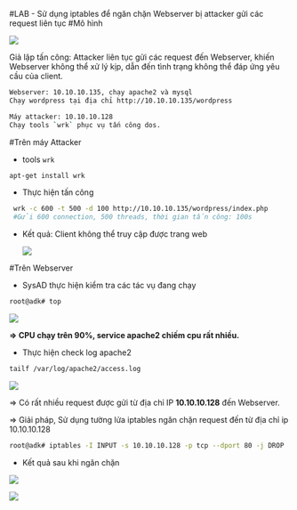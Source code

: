 #LAB - Sử dụng iptables để ngăn chặn Webserver bị attacker gửi các request liên tục
#Mô hình

![](http://i.imgur.com/tDAbv1U.jpg)

Giả lập tấn công:
Attacker liên tục gửi các request đến Webserver, khiến Webserver không thể xử lý kịp, dẫn đến tình trạng không thể đáp ứng yêu cầu của client.

```sh
Webserver: 10.10.10.135, chạy apache2 và mysql
Chạy wordpress tại địa chỉ http://10.10.10.135/wordpress

Máy attacker: 10.10.10.128
Chạy tools `wrk` phục vụ tấn công dos.
```
#Trên máy Attacker
- tools `wrk`
```sh
apt-get install wrk
```
- Thực hiện tấn công
```sh
 wrk -c 600 -t 500 -d 100 http://10.10.10.135/wordpress/index.php
 #Gửi 600 connection, 500 threads, thời gian tấn công: 100s
 ```

- Kết quả: Client không thể truy cập được trang web

  ![](http://i.imgur.com/mfDEBVY.png)


 #Trên Webserver
 - SysAD thực hiện kiểm tra các tác vụ đang chạy
 ```sh
root@adk# top
 ```

 ![](http://image.prntscr.com/image/ea52ddce5ea34e60979fb3125a8ea080.png)

 **=> CPU chạy trên 90%, service apache2 chiếm cpu rất nhiều.**

- Thực hiện check log apache2
```sh
tailf /var/log/apache2/access.log
```
![](http://image.prntscr.com/image/3ba30017d4764e6798fc03d52aa0dceb.png)

=> Có rất nhiều request được gửi từ địa chỉ IP **10.10.10.128** đến Webserver.

=> Giải pháp, Sử dụng tường lửa iptables ngăn chặn request đến từ địa chỉ ip 10.10.10.128

```sh
root@adk# iptables -I INPUT -s 10.10.10.128 -p tcp --dport 80 -j DROP
```

- Kết quả sau khi ngăn chặn

![](http://image.prntscr.com/image/d55f1e5baaec4ec99c304cfb7392a49f.png)


![](http://i.imgur.com/UHPJSiP.png)
